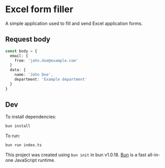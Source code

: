 # Excel form filler

A simple application used to fill and send Excel application forms.

## Request body

```ts
const body = {
  email: {
    from: 'john.doe@example.com'
  }
  data: {
    name: 'John Doe',
    department: 'Example department'
  }
}
```

## Dev

To install dependencies:

```bash
bun install
```

To run:

```bash
bun run index.ts
```

This project was created using `bun init` in bun v1.0.18. [Bun](https://bun.sh) is a fast all-in-one JavaScript runtime.
